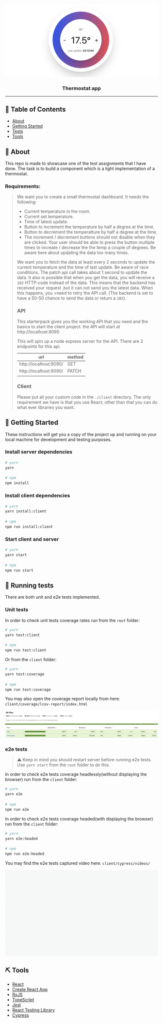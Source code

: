 <p align="center">
  <img src="screenshot.png" alt="Thermostat app screenshot">
</p>
<h3 align="center">Thermostat app</h3>

---

## 📝 Table of Contents

- [About](#about)
- [Getting Started](#getting_started)
- [Tests](#tests)
- [Tools](#tools)

## 🧐 About <a name = "about"></a>

This repo is made to showcase one of the test assignments that I have done. The task is to build a component which is a light implementation of a thermostat.

### Requirements:

> We want you to create a small thermostat dashboard.
> It needs the following:
>
> - Current temperature in the room.
> - Current set temperature.
> - Time of latest update.
> - Button to increment the temperature by half a degree at the time.
> - Button to decrement the temperatture by half a degree at the time.
> - The increment / decrement buttons should not disable when they are clicked. Your user should be able to press the button multiple times to increate / decrease the the temp a couple of degrees. Be aware here about updating the data too many times.
>
> We want you to fetch the data at least every 2 seconds to update the current temperature and the time of last update.
> Be aware of race conditions. The patch api call takes about 1 second to update the data.
> It also is possible that when you get the data, you will receive a `202` HTTP-code instead of the data.
> This means that the backend has received your request ,but it can not send you the latest data. When this happens, you >need to retry the API call. (The backend is set to have a 50-50 chance to send the data or return a `202`).
>
> ### API
>
> This starterpack gives you the working API that you need and the basics to start the client project.
> the API will start at http://localhost:9090
>
> This will spin up a node express server for the API.
> There are 2 endpoints for this api.
>
> | url                    | method |
> | ---------------------- | ------ |
> | http://localhost:9090/ | GET    |
> | http://localhost:9090/ | PATCH  |
> |                        |        |
>
> ### Client
>
> Please put all your custom code in the `./client` directory.
> The only requirement we have is that you use React, other than that you can do what ever libraries you want.

## 🏁 Getting Started <a name = "getting_started"></a>

These instructions will get you a copy of the project up and running on your local machine for
development and testing purposes.

### Install server dependencies

```sh
# yarn
yarn

# npm
npm install
```

### Install client dependencies

```sh
# yarn
yarn install:client

# npm
npm run install:client
```

### Start client and server

```sh
# yarn
yarn start

# npm
npm run start
```

## 🔧 Running tests <a name = "tests"></a>

There are both unit and e2e tests implemented.

### Unit tests

In order to check unit tests coverage rates run from the `root` folder:

```sh
# yarn
yarn test:client

# npm
npm run test:client
```

Or from the `client` folder:

```sh
# yarn
yarn test:coverage

# npm
npm run test:coverage
```

You may also open the coverage report locally from here:
`client/coverage/lcov-report/index.html`

<img src="unit-report.png" alt="Unit tests report screenshot">

### e2e tests

> ⚠️ Keep in mind you should restart server before running e2e tests.
> Use `yarn start` from the `root` folder to do this.

In order to check e2e tests coverage headlessly(without displaying the browser) run from the `client` folder:

```sh
# yarn
yarn e2e

# npm
npm run e2e
```

In order to check e2e tests coverage headed(with displaying the browser) run from the `client` folder:

```sh
# yarn
yarn e2e:headed

# npm
npm run e2e:headed
```

You may find the e2e tests captured video here: `client/cypress/videos/`

<img src="e2e-report.gif" alt="e2e tests report screenshot">

## ⛏️ Tools <a name = "tools"></a>

- [React](https://reactjs.org/)
- [Create React App](https://create-react-app.dev/)
- [RxJS](https://rxjs-dev.firebaseapp.com/)
- [TypeScript](https://www.typescriptlang.org/)
- [Jest](https://jestjs.io/)
- [React Testing Library](https://testing-library.com/docs/react-testing-library/intro)
- [Cypress](https://www.cypress.io/)
